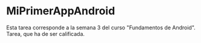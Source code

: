 # MiPrimerAppAndroid
Esta tarea corresponde a la semana 3 del curso "Fundamentos de Android". Tarea, que ha de ser calificada.
